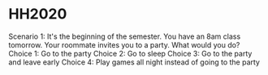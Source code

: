 # HH2020
Scenario 1: It's the beginning of the semester. You have an 8am class tomorrow. Your roommate invites you to a party. What would you do?
Choice 1: Go to the party
Choice 2: Go to sleep
Choice 3: Go to the party and leave early
Choice 4: Play games all night instead of going to the party
